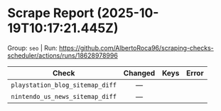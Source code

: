 # Scrape Report (2025-10-19T10:17:21.445Z)

Group: `seo`  |  Run: https://github.com/AlbertoRoca96/scraping-checks-scheduler/actions/runs/18628978996

| Check | Changed | Keys | Error |
|---|:---:|:--|:--|
| `playstation_blog_sitemap_diff` | — |  |  |
| `nintendo_us_news_sitemap_diff` | — |  |  |
